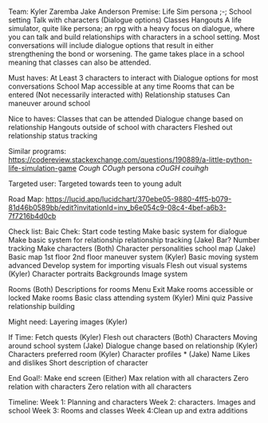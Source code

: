 Team: Kyler Zaremba Jake Anderson
Premise: Life Sim
persona ;-;
School setting
Talk with characters (Dialogue options)
Classes
Hangouts
A life simulator, quite like persona; an rpg with a heavy focus on dialogue, where you can talk and build relationships with characters in a school setting. Most conversations will include dialogue options that result in either strengthening the bond or worsening. The game takes place in a school meaning that classes can also be attended.

Must haves:
At Least 3 characters to interact with
Dialogue options for most conversations
School Map accessible at any time
Rooms that can be entered (Not necessarily interacted with)
Relationship statuses
Can maneuver around school

Nice to haves:
Classes that can be attended
Dialogue change based on relationship
Hangouts outside of school with characters
Fleshed out relationship status tracking

Similar programs:
https://codereview.stackexchange.com/questions/190889/a-little-python-life-simulation-game
*Cough COugh* persona *cOuGH couihgh*


Targeted user:
Targeted towards teen to young adult

Road Map:
https://lucid.app/lucidchart/370ebe05-9880-4ff5-b079-81d46b0589bb/edit?invitationId=inv_b6e054c9-08c4-4bef-a6b3-7f7216b4d0cb

Check list:
Baic Chek:
Start code testing
Make basic system for dialogue
Make basic system for relationship
relationship tracking (Jake)
Bar?
Number tracking
Make characters (Both)
Character personalities
school map (Jake)
Basic map
1st floor
2nd floor
maneuver system (Kyler)
Basic moving system
advanced
Develop system for importing visuals
Flesh out visual systems (Kyler)
Character portraits
Backgrounds
Image system


Rooms (Both)
Descriptions for rooms
Menu
Exit
Make rooms accessible or locked
Make rooms
Basic class attending system (Kyler)
Mini quiz
Passive relationship building





Might need:
Layering images (Kyler)

If Time:
Fetch quests (Kyler)
Flesh out characters (Both)
Characters Moving around school system (Jake)
Dialogue change based on relationship (Kyler)
Characters preferred room (Kyler)
Character profiles * (Jake)
Name
Likes and dislikes
Short description of character

End Goal!:
Make end screen (Either)
Max relation with all characters
Zero relation with characters
Zero relation with all characters


Timeline:
Week 1: Planning and characters
Week 2: characters. Images and school
Week 3: Rooms and classes
Week 4:Clean up and extra additions
